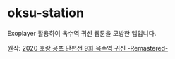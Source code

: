 # oksu-station

Exoplayer 활용하여 옥수역 귀신 웹툰을 모방한 앱입니다.

원작: [2020 호랑 공포 단편선 9화 옥수역 귀신 -Remastered-](https://comic.naver.com/webtoon/detail?titleId=752534&no=9&weekday=tue)
